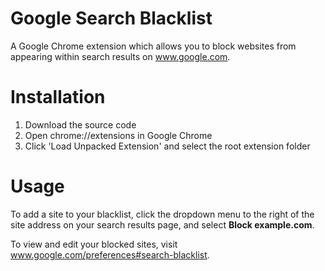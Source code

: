 # Google Search Blacklist
A Google Chrome extension which allows you to block websites from appearing within search results on www.google.com.

# Installation
1. Download the source code
2. Open chrome://extensions in Google Chrome
3. Click 'Load Unpacked Extension' and select the root extension folder

# Usage
To add a site to your blacklist, click the dropdown menu to the right of the site address on your search results page, and select **Block example.com**.

To view and edit your blocked sites, visit www.google.com/preferences#search-blacklist.

